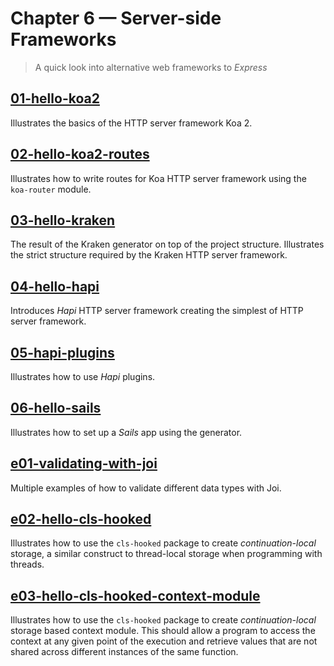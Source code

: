 # Chapter 6 &mdash; Server-side Frameworks
> A quick look into alternative web frameworks to *Express*

## [01-hello-koa2](./01-hello-koa2)
Illustrates the basics of the HTTP server framework Koa 2.

## [02-hello-koa2-routes](./02-hello-koa2-routes)
Illustrates how to write routes for Koa HTTP server framework using the `koa-router` module.

## [03-hello-kraken](./03-hello-kraken)
The result of the Kraken generator on top of the project structure. Illustrates the strict structure required by the Kraken HTTP server framework.

## [04-hello-hapi](./04-hello-hapi)
Introduces *Hapi* HTTP server framework creating the simplest of HTTP server framework.

## [05-hapi-plugins](./05-hapi-plugins)
Illustrates how to use *Hapi* plugins.

## [06-hello-sails](./06-hello-sails)
Illustrates how to set up a *Sails* app using the generator.

## [e01-validating-with-joi](./e01-validating-with-joi)
Multiple examples of how to validate different data types with Joi.

## [e02-hello-cls-hooked](./e02-hello-cls-hooked)
Illustrates how to use the `cls-hooked` package to create *continuation-local* storage, a similar construct to thread-local storage when programming with threads.

## [e03-hello-cls-hooked-context-module](./e03-hello-cls-hooked-context-module)
Illustrates how to use the `cls-hooked` package to create *continuation-local* storage based context module. This should allow a program to access the context at any given point of the execution and retrieve values that are not shared across different instances of the same function.